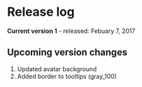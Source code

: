# Release log

**Current version 1** - released: Febuary 7, 2017

## Upcoming version changes

1. Updated avatar background
2. Added border to tooltips (gray_100)
